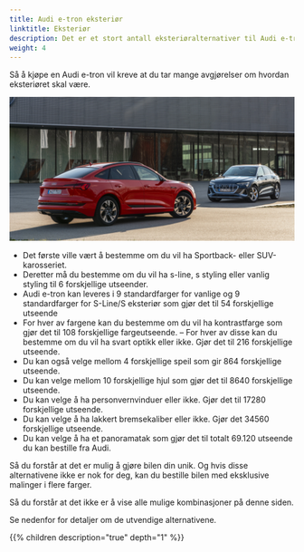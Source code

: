 ```yaml
---
title: Audi e-tron eksteriør
linktitle: Eksteriør
description: Det er et stort antall eksteriøralternativer til Audi e-tron. Malingsfarger, kroppsformer, hjul, malingsstiler, forskjellige optikk, speiltyper og mange flere alternativer som gjør det mulig å ha mer enn 50.000 forskjellige eksteriørdesign.
weight: 4
---
```


Så å kjøpe en Audi e-tron vil kreve at du tar mange avgjørelser om hvordan eksteriøret skal være.

![Eksteriør](exterior.jpg "Audi e-tron Sportback")

- Det første ville vært å bestemme om du vil ha Sportback- eller SUV-karosseriet.
- Deretter må du bestemme om du vil ha s-line, s styling eller vanlig styling til 6 forskjellige utseender.
- Audi e-tron kan leveres i 9 standardfarger for vanlige og 9 standardfarger for S-Line/S eksteriør som gjør det til 54 forskjellige utseende
- For hver av fargene kan du bestemme om du vil ha kontrastfarge som gjør det til 108 forskjellige fargeutseende.
– For hver av disse kan du bestemme om du vil ha svart optikk eller ikke. Gjør det til 216 forskjellige utseende.
- Du kan også velge mellom 4 forskjellige speil som gir 864 forskjellige utseende.
- Du kan velge mellom 10 forskjellige hjul som gjør det til 8640 forskjellige utseende.
- Du kan velge å ha personvernvinduer eller ikke. Gjør det til 17280 forskjellige utseende.
- Du kan velge å ha lakkert bremsekaliber eller ikke. Gjør det 34560 forskjellige utseende.
- Du kan velge å ha et panoramatak som gjør det til totalt 69.120 utseende du kan bestille fra Audi.

Så du forstår at det er mulig å gjøre bilen din unik. Og hvis disse alternativene ikke er nok for deg, kan du bestille bilen med eksklusive malinger i flere farger.

Så du forstår at det ikke er å vise alle mulige kombinasjoner på denne siden.

Se nedenfor for detaljer om de utvendige alternativene.


{{% children description="true" depth="1" %}}
